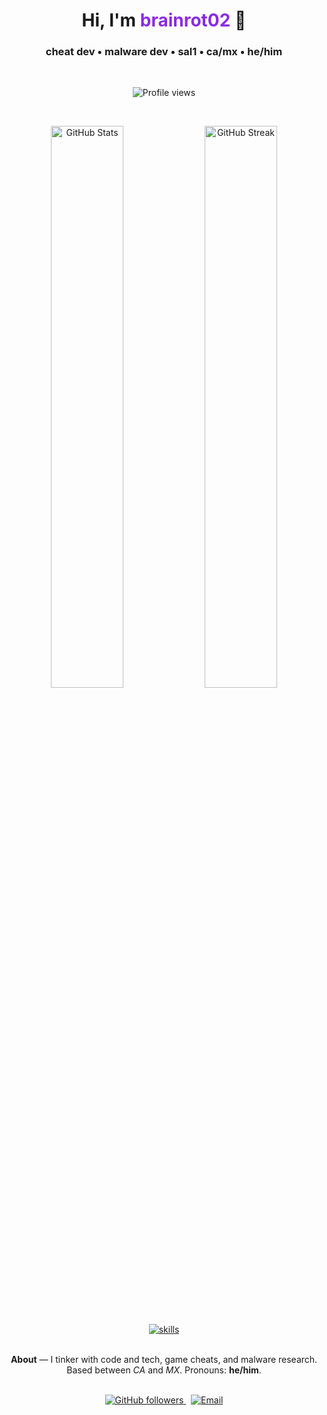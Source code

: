 <h1 align="center">
  Hi, I'm <span style="color:#8A2BE2;">brainrot02</span> 👋
</h1>
<h3 align="center">cheat dev • malware dev • sal1 • ca/mx • he/him</h3>

<br/>

<p align="center">
  <img src="https://komarev.com/ghpvc/?username=brainrot02back&label=Profile%20Views&color=8B0000&style=for-the-badge" alt="Profile views"/>
</p>

<br/>

<p align="center">
  <img src="https://github-readme-stats.vercel.app/api?username=brainrot02back&show_icons=true&hide_border=true&bg_color=000000&title_color=8B0000&text_color=FFFFFF&icon_color=8B0000" alt="GitHub Stats" width="48%"/>
  <img src="https://github-readme-streak-stats.herokuapp.com/?user=brainrot02back&hide_border=true&background=000000&currStreakLabel=8B0000&sideLabels=8B0000&sideNums=FFFFFF&dates=AAAAAA&stroke=FFFFFF&ring=8B0000&fire=8B0000&currStreakNum=FFFFFF" alt="GitHub Streak" width="48%"/>

</p>


<br/>

<p align="center">
  <a href="https://github.com/brainrot02back">
    <img src="https://skillicons.dev/icons?i=cpp,csharp,python,rust,linux,windows,vscode,github" alt="skills" />
  </a>
</p>

<br/>

<p align="center" style="max-width:720px;margin:0 auto;">
  <strong>About</strong> — I tinker with code and tech, game cheats, and malware research. Based between <em>CA</em> and <em>MX</em>. Pronouns: <strong>he/him</strong>.
</p>

<br/>

<p align="center">
  <a href="https://github.com/brainrot02back">
    <img alt="GitHub followers" src="https://img.shields.io/github/followers/brainrot02back?label=Follow&style=for-the-badge&color=8B0000" />
  </a>
  &nbsp;
  <a href="mailto:brainrot02alt@outlook.com">
    <img alt="Email" src="https://img.shields.io/badge/Email-✉️-8B0000?style=for-the-badge&logo=gmail" />
  </a>
</p>
